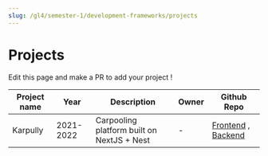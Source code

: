```yaml
---
slug: /gl4/semester-1/development-frameworks/projects
---
```


# Projects

Edit this page and make a PR to add your project !

| Project name | Year      | Description                                | Owner | Github Repo                                                                                                            |
| ------------ | --------- | ------------------------------------------ | ----- | ---------------------------------------------------------------------------------------------------------------------- |
| Karpully     | 2021-2022 | Carpooling platform built on NextJS + Nest | -     | [Frontend](https://github.com/wadhah101/Karpully-Frontend) , [Backend](https://github.com/AhmedGrati/Karpully-Backend) |

